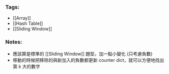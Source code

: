 ### Tags:
- [[Array]]
- [[Hash Table]]
- [[Sliding Window]]
### Notes:
- 應該算是標準的 [[Sliding Window]] 題型，加一點小變化 (只考慮負數)
- 移動的時候把移除的與新加入的負數都更新 counter dict，就可以方便地找出第 k 大的數字